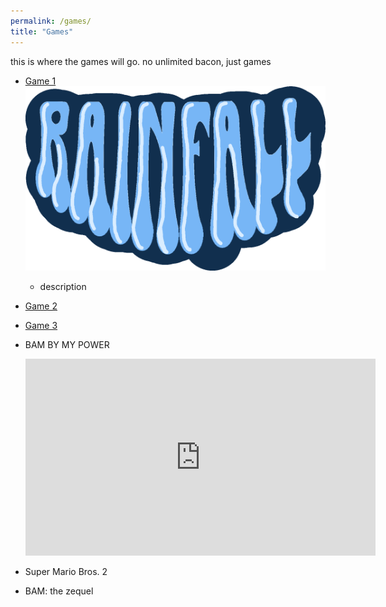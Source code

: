 ```yaml
---
permalink: /games/
title: "Games"
---
```


this is where the games will go. no unlimited bacon, just games
- [Game 1](/games/rainfall/)
    ![Alt text](/assets/images/Rainfall.PNG)
  - description
- [Game 2](/games/truckernightfall/)
- [Game 3](/games/pikmin2d/)

- BAM
  BY MY POWER
  <iframe width="560" height="315" src="https://www.youtube.com/embed/9OZ-yNdKw3o?si=vs3jf1AZZGEoOICv" title="YouTube video player" frameborder="0" allow="accelerometer; autoplay; clipboard-write; encrypted-media; gyroscope; picture-in-picture; web-share" referrerpolicy="strict-origin-when-cross-origin" allowfullscreen></iframe>
- Super Mario Bros. 2
- BAM: the zequel
